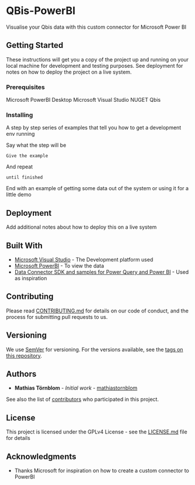 # QBis-PowerBI

Visualise your Qbis data with this custom connector for Microsoft Power BI

## Getting Started

These instructions will get you a copy of the project up and running on your local machine for development and testing purposes. See deployment for notes on how to deploy the project on a live system.

### Prerequisites

Microsoft PowerBI Desktop
Microsoft Visual Studio
NUGET 
Qbis

### Installing

A step by step series of examples that tell you how to get a development env running

Say what the step will be

```
Give the example
```

And repeat

```
until finished
```

End with an example of getting some data out of the system or using it for a little demo

## Deployment

Add additional notes about how to deploy this on a live system

## Built With

* [Microsoft Visual Studio](https://visualstudio.microsoft.com/) - The Development platform used
* [Microsoft PowerBI](https://powerbi.microsoft.com/) - To view the data
* [Data Connector SDK and samples for Power Query and Power BI](https://github.com/Microsoft/DataConnectors) - Used as inspiration

## Contributing

Please read [CONTRIBUTING.md](CONTRUBUTING.md) for details on our code of conduct, and the process for submitting pull requests to us.

## Versioning

We use [SemVer](http://semver.org/) for versioning. For the versions available, see the [tags on this repository](https://github.com/mathiastornblom/QBIS-PowerBI/tags). 

## Authors

* **Mathias Törnblom** - *Initial work* - [mathiastornblom](https://github.com/mathiastornblom)

See also the list of [contributors](CONTRUBUTING.md) who participated in this project.

## License

This project is licensed under the GPLv4 License - see the [LICENSE.md](LICENSE.md) file for details

## Acknowledgments

* Thanks Microsoft for inspiration on how to create a custom connector to PowerBI
